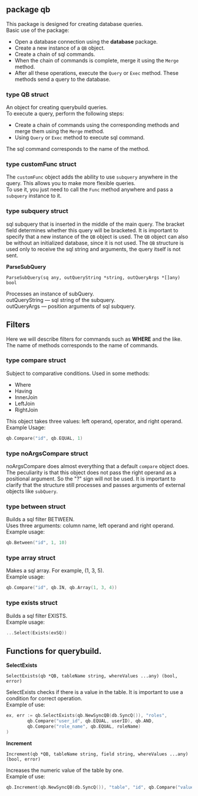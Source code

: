 ## package qb
This package is designed for creating database queries.<br>
Basic use of the package:
* Open a database connection using the __database__ package.
* Create a new instance of a `QB` object.
* Create a chain of sql commands.
* When the chain of commands is complete, merge it using the `Merge` method.
* After all these operations, execute the `Query` or `Exec` method. These methods send a query to the database.


### type QB struct
An object for creating querybuild queries.<br>
To execute a query, perform the following steps:
* Create a chain of commands using the corresponding methods and merge them using the `Merge` method.
* Using `Query` or `Exec` method to execute sql command.

The sql command corresponds to the name of the method.

### type customFunc struct
The `customFunc` object adds the ability to use `subquery` anywhere in the query. This allows you to make more flexible queries.<br>
To use it, you just need to call the `Func` method anywhere and pass a `subquery` instance to it.

### type subquery struct
sql subquery that is inserted in the middle of the main query.
The bracket field determines whether this query will be bracketed.
It is important to specify that a new instance of the `QB` object is used.
The `QB` object can also be without an initialized database, since it is not used.
The `QB` structure is used only to receive the sql string and arguments, the query itself is not sent.

__ParseSubQuery__
```
ParseSubQuery(sq any, outQueryString *string, outQueryArgs *[]any) bool
```
Processes an instance of subQuery.<br>
outQueryString — sql string of the subquery.<br>
outQueryArgs — position arguments of sql subquery.

## Filters
Here we will describe filters for commands such as __WHERE__ and the like. The name of methods corresponds to the name of commands.

### type compare struct
Subject to comparative conditions. Used in some methods:
* Where
* Having
* InnerJoin
* LeftJoin
* RightJoin

This object takes three values: left operand, operator, and right operand.
Example Usage:
```go
qb.Compare("id", qb.EQUAL, 1)
```

### type noArgsCompare struct
noArgsCompare does almost everything that a default `compare` object does.
The peculiarity is that this object does not pass the right operand as a
positional argument. So the "?" sign will not be used.
It is important to clarify that the structure still processes and
passes arguments of external objects like `subQuery`.

### type between struct
Builds a sql filter BETWEEN.<br>
Uses three arguments: column name, left operand and right operand.<br>
Example usage:
```go
qb.Between("id", 1, 10)
```

### type array struct
Makes a sql array. For example, (1, 3, 5).<br>
Example usage:
```go
qb.Compare("id", qb.IN, qb.Array(1, 3, 4))
```

### type exists struct
Builds a sql filter EXISTS.<br>
Example usage:
```go
...Select(Exists(exSQ))
```

## Functions for querybuild.
__SelectExists__
```
SelectExists(qb *QB, tableName string, whereValues ...any) (bool, error)
```
SelectExists checks if there is a value in the table. It is important to use a condition for correct operation.<br>
Example of use:
```go
ex, err := qb.SelectExists(qb.NewSyncQB(db.SyncQ()), "roles",
		qb.Compare("user_id", qb.EQUAL, userID), qb.AND,
		qb.Compare("role_name", qb.EQUAL, roleName)
)
```

__Increment__
```
Increment(qb *QB, tableName string, field string, whereValues ...any) (bool, error)
```
Increases the numeric value of the table by one.<br>
Example of use:
```go
qb.Increment(qb.NewSyncQB(db.SyncQ()), "table", "id", qb.Compare("value", qb.EQUAL, 1))
```